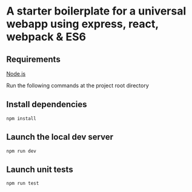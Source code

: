 # A starter boilerplate for a universal webapp using express, react, webpack & ES6 

## Requirements
[Node.js](https://nodejs.org/)


Run the following commands at the project root directory

## Install dependencies
```
npm install
```

## Launch the local dev server
```
npm run dev
```

## Launch unit tests
```
npm run test
```
